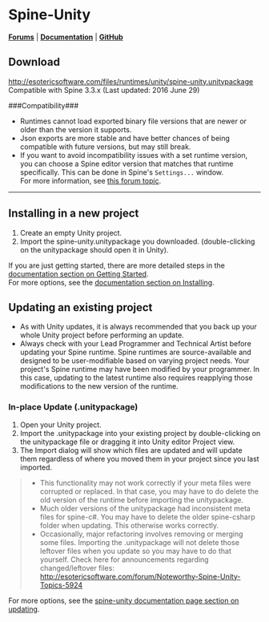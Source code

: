 # Spine-Unity #

**[Forums](http://esotericsoftware.com/forum/viewforum.php?f=12)** | **[Documentation](http://esotericsoftware.com/spine-unity-documentation)** | **[GitHub](https://github.com/EsotericSoftware/spine-runtimes/tree/master/spine-unity)**

## Download ##
http://esotericsoftware.com/files/runtimes/unity/spine-unity.unitypackage
<br>Compatible with Spine 3.3.x (Last updated: 2016 June 29)

###Compatibility###

- Runtimes cannot load exported binary file versions that are newer or older than the version it supports.
- Json exports are more stable and have better chances of being compatible with future versions, but may still break.
- If you want to avoid incompatibility issues with a set runtime version, you can choose a Spine editor version that matches that runtime specifically. This can be done in Spine's `Settings...` window.<br>
For more information, see [this forum topic](http://esotericsoftware.com/forum/Spine-editor-and-runtime-version-management-6534). 

----------
## Installing in a new project
1. Create an empty Unity project.
1. Import the spine-unity.unitypackage you downloaded. (double-clicking on the unitypackage should open it in Unity).

If you are just getting started, there are more detailed steps in the [documentation section on Getting Started](http://esotericsoftware.com/spine-unity#Getting-Started).<br> For more options, see the [documentation section on Installing](http://esotericsoftware.com/spine-unity#Installing).

## Updating an existing project

- As with Unity updates, it is always recommended that you back up your whole Unity project before performing an update.
- Always check with your Lead Programmer and Technical Artist before updating your Spine runtime. Spine runtimes are source-available and designed to be user-modifiable based on varying project needs. Your project's Spine runtime may have been modified by your programmer. In this case, updating to the latest runtime also requires reapplying those modifications to the new version of the runtime.

### In-place Update (.unitypackage)
1. Open your Unity project.
2. Import the .unitypackage into your existing project by double-clicking on the unitypackage file or dragging it into Unity editor Project view.
3. The Import dialog will show which files are updated and will update them regardless of where you moved them in your project since you last imported.

>  - This functionality may not work correctly if your meta files were corrupted or replaced. In that case, you may have to do delete the old version of the runtime before importing the unitypackage.
>  - Much older versions of the unitypackage had inconsistent meta files for spine-c#. You may have to delete the older spine-csharp folder when updating. This otherwise works correctly.
>  - Occasionally, major refactoring involves removing or merging some files. Importing the .unitypackage will not delete those leftover files when you update so you may have to do that yourself. Check here for announcements regarding changed/leftover files: http://esotericsoftware.com/forum/Noteworthy-Spine-Unity-Topics-5924

For more options, see the [spine-unity documentation page section on updating](http://esotericsoftware.com/spine-unity#Updating-Your-Projects-SpineUnity-Runtime).